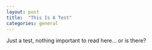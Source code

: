 ```yaml
---
layout: post
title:  "This Is A Test"
categories: general
---
```

Just a test, nothing important to read here... or is there?
